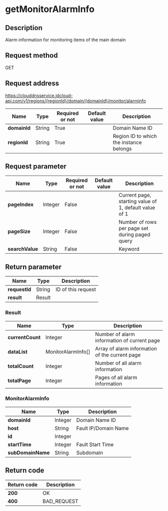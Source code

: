 # getMonitorAlarmInfo


## Description
Alarm information for monitoring items of the main domain

## Request method
GET

## Request address
https://clouddnsservice.jdcloud-api.com/v1/regions/{regionId}/domain/{domainId}/monitor/alarminfo

|Name|Type|Required or not|Default value|Description|
|---|---|---|---|---|
|**domainId**|String|True||Domain Name ID|
|**regionId**|String|True||Region ID to which the instance belongs|

## Request parameter
|Name|Type|Required or not|Default value|Description|
|---|---|---|---|---|
|**pageIndex**|Integer|False||Current page, starting value of 1, default value of 1|
|**pageSize**|Integer|False||Number of rows per page set during paged query|
|**searchValue**|String|False||Keyword|


## Return parameter
|Name|Type|Description|
|---|---|---|
|**requestId**|String|ID of this request|
|**result**|Result||


### <a name="Result">Result</a>
|Name|Type|Description|
|---|---|---|
|**currentCount**|Integer|Number of alarm information of current page|
|**dataList**|MonitorAlarmInfo[]|Array of alarm information of the current page|
|**totalCount**|Integer|Number of all alarm information|
|**totalPage**|Integer|Pages of all alarm information|
### <a name="MonitorAlarmInfo">MonitorAlarmInfo</a>
|Name|Type|Description|
|---|---|---|
|**domainId**|Integer|Domain Name ID|
|**host**|String|Fault IP/Domain Name|
|**id**|Integer||
|**startTime**|Integer|Fault Start Time|
|**subDomainName**|String|Subdomain|

## Return code
|Return code|Description|
|---|---|
|**200**|OK|
|**400**|BAD_REQUEST|
